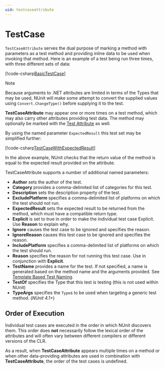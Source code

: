 ```yaml
---
uid: testcaseattribute
---
```


# TestCase

`TestCaseAttribute` serves the dual purpose of marking a method with parameters as a test method and providing inline
data to be used when invoking that method. Here is an example of a test being run three times, with three different sets
of data:

[!code-csharp[BasicTestCase](~/snippets/Snippets.NUnit/Attributes/TestCaseAttributeExamples.cs#BasicTestCase)]

> [!NOTE]
> Because arguments to .NET attributes are limited in terms of the Types that may be used, NUnit will make some
> attempt to convert the supplied values using `Convert.ChangeType()` before supplying it to the test.

**TestCaseAttribute** may appear one or more times on a test method, which may also carry other attributes providing
test data. The method may optionally be marked with the [Test Attribute](test.md) as well.

By using the named parameter `ExpectedResult` this test set may be simplified further:

[!code-csharp[TestCaseWithExpectedResult](~/snippets/Snippets.NUnit/Attributes/TestCaseAttributeExamples.cs#TestCaseWithExpectedResult)]

In the above example, NUnit checks that the return value of the method is equal to the expected result provided on the
attribute.

TestCaseAttribute supports a number of additional named parameters:

* **Author** sets the author of the test.
* **Category** provides a comma-delimited list of categories for this test.
* **Description** sets the description property of the test.
* **ExcludePlatform** specifies a comma-delimited list of platforms on which the test should not run.
* **ExpectedResult** sets the expected result to be returned from the method, which must have a compatible return type.
* **Explicit** is set to true in order to make the individual test case Explicit. Use **Reason** to explain why.
* **Ignore** causes the test case to be ignored and specifies the reason.
* **IgnoreReason** causes this test case to be ignored and specifies the reason.
* **IncludePlatform** specifies a comma-delimited list of platforms on which the test should run.
* **Reason** specifies the reason for not running this test case. Use in conjunction with **Explicit**.
* **TestName** provides a name for the test. If not specified, a name is generated based on the method name and the
  arguments provided. See [Template Based Test Naming](xref:templatebasedtestnaming).
* **TestOf** specifies the Type that this test is testing (this is not used within NUnit)
* **TypeArgs** specifies the `Type`s to be used when targeting a generic test method. (_NUnit 4.1+_)

## Order of Execution

Individual test cases are executed in the order in which NUnit discovers them. This order does **not** necessarily
follow the lexical order of the attributes and will often vary between different compilers or different versions of the
CLR.

As a result, when **TestCaseAttribute** appears multiple times on a method or when other data-providing attributes are
used in combination with **TestCaseAttribute**, the order of the test cases is undefined.
